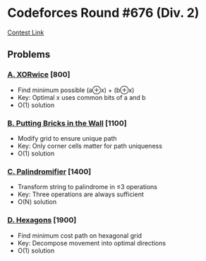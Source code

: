 # Codeforces Round #676 (Div. 2)
[Contest Link](https://codeforces.com/contest/1421)

## Problems

### [A. XORwice](https://codeforces.com/contest/1421/problem/A) [800]
- Find minimum possible (a⊕x) + (b⊕x)
- Key: Optimal x uses common bits of a and b
- O(1) solution

### [B. Putting Bricks in the Wall](https://codeforces.com/contest/1421/problem/B) [1100]
- Modify grid to ensure unique path
- Key: Only corner cells matter for path uniqueness
- O(1) solution

### [C. Palindromifier](https://codeforces.com/contest/1421/problem/C) [1400]
- Transform string to palindrome in ≤3 operations
- Key: Three operations are always sufficient
- O(N) solution

### [D. Hexagons](https://codeforces.com/contest/1421/problem/D) [1900]
- Find minimum cost path on hexagonal grid
- Key: Decompose movement into optimal directions
- O(1) solution
